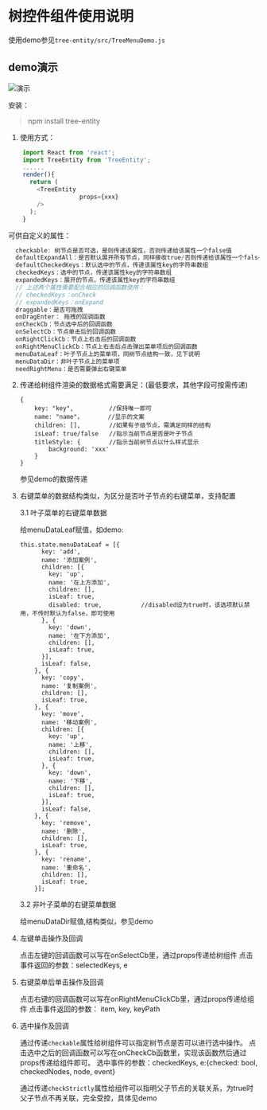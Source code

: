 # 树控件组件使用说明
使用demo参见`tree-entity/src/TreeMenuDemo.js`

## demo演示
![演示](http://wx3.sinaimg.cn/mw690/62d95157gy1fdgq74a3b2j20es0h4gly.jpg)

安装：
> npm install tree-entity

1. 使用方式：
```js
    import React from 'react';
    import TreeEntity from 'TreeEntity';
    ......
    render(){
      return (
        <TreeEntity
                    props={xxx}
        />
      );
    }
```
可供自定义的属性：
```js
  checkable: 树节点是否可选，是则传递该属性，否则传递给该属性一个false值
  defaultExpandAll：是否默认展开所有节点，同样接收true/否则传递给该属性一个false值
  defaultCheckedKeys：默认选中的节点，传递该属性key的字符串数组
  checkedKeys：选中的节点，传递该属性key的字符串数组
  expandedKeys：展开的节点，传递该属性key的字符串数组
  // 上述两个属性需要配合相应的回调函数使用：
  // checkedKeys：onCheck
  // expandedKeys：onExpand
  draggable：是否可拖拽
  onDragEnter： 拖拽的回调函数
  onCheckCb：节点选中后的回调函数
  onSelectCb：节点单击后的回调函数
  onRightClickCb：节点上右击后的回调函数
  onRightMenuClickCb：节点上右击后点击弹出菜单项后的回调函数
  menuDataLeaf：叶子节点上的菜单项，同树节点结构一致，见下说明
  menuDataDir：非叶子节点上的菜单项
  needRightMenu：是否需要弹出右键菜单
```
2. 传递给树组件渲染的数据格式需要满足：(最低要求，其他字段可按需传递)
    ```
    {
        key: "key",          //保持唯一即可
        name: "name"，       //显示的文案
        children: [],        //如果有子级节点，需满足同样的结构
        isLeaf: true/false   //指示当前节点是否是叶子节点
        titleStyle: {        //指示当前树节点以什么样式显示
            background: 'xxx'
        }
    }
    ```
    参见demo的数据传递
3. 右键菜单的数据结构类似，为区分是否叶子节点的右键菜单，支持配置

    3.1 叶子菜单的右键菜单数据

    给menuDataLeaf赋值，如demo:
    ```
    this.state.menuDataLeaf = [{
          key: 'add',
          name: '添加案例',
          children: [{
            key: 'up',
            name: '在上方添加',
            children: [],
            isLeaf: true,
            disabled: true,           //disabled设为true时，该选项默认禁用，不传时默认为false，即可使用
          }, {
            key: 'down',
            name: '在下方添加',
            children: [],
            isLeaf: true,
          }],
          isLeaf: false,
        }, {
          key: 'copy',
          name: '复制案例',
          children: [],
          isLeaf: true,
        }, {
          key: 'move',
          name: '移动案例',
          children: [{
            key: 'up',
            name: '上移',
            children: [],
            isLeaf: true,
          }, {
            key: 'down',
            name: '下移',
            children: [],
            isLeaf: true,
          }],
          isLeaf: false,
        }, {
          key: 'remove',
          name: '删除',
          children: [],
          isLeaf: true,
        }, {
          key: 'rename',
          name: '重命名',
          children: [],
          isLeaf: true,
        }];
    ```

    3.2 非叶子菜单的右键菜单数据

    给menuDataDir赋值,结构类似，参见demo

4. 左键单击操作及回调

    点击左键的回调函数可以写在onSelectCb里，通过props传递给树组件
    点击事件返回的参数：selectedKeys, e

5. 右键菜单后单击操作及回调

    点击右键的回调函数可以写在onRightMenuClickCb里，通过props传递给组件
    点击事件返回的参数： item, key, keyPath

6. 选中操作及回调

    通过传递`checkable`属性给树组件可以指定树节点是否可以进行选中操作。
    点击选中之后的回调函数可以写在onCheckCb函数里，实现该函数然后通过props传递给组件即可。
    选中事件的参数：checkedKeys, e:{checked: bool, checkedNodes, node, event}

    通过传递`checkStrictly`属性给组件可以指明父子节点的关联关系，为true时父子节点不再关联，完全受控，具体见demo
